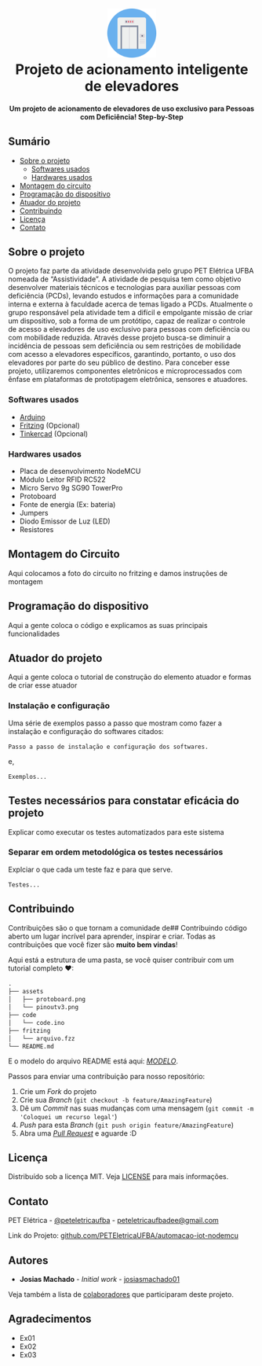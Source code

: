 <h1 align="center">
  <br>
  <a href="#"><img src="assets/elevador.png" alt="A lift logo" width="100"></a>
  <br>
  Projeto de acionamento inteligente de elevadores
  <br>
</h1>

<h4 align="center">Um projeto de acionamento de elevadores de uso exclusivo para Pessoas com Deficiência! Step-by-Step</h4>

## Sumário
* [Sobre o projeto](#sobre-o-projeto)
  * [Softwares usados](#softwares-usados)
  * [Hardwares usados](#hardwares-usados)
* [Montagem do circuito](#montagem-do-circuito)
* [Programação do dispositivo](#programação-do-dispositivo)
* [Atuador do projeto](#atuador-do-projeto)
* [Contribuindo](#contribuindo)
* [Licença](#licença)
* [Contato](#contato)

## Sobre o projeto
O projeto faz parte da atividade desenvolvida pelo grupo PET Elétrica UFBA nomeada de “Assistividade”. A atividade de pesquisa tem como objetivo desenvolver materiais técnicos e tecnologias para auxiliar pessoas com deficiência (PCDs), levando estudos e informações para a comunidade interna e externa à faculdade acerca de temas ligado a PCDs. Atualmente o grupo responsável pela atividade tem a difícil e empolgante missão de criar um dispositivo, sob a forma de um protótipo, capaz de realizar o controle de acesso a elevadores de uso exclusivo para pessoas com deficiência ou com mobilidade reduzida. Através desse projeto busca-se diminuir a incidência de pessoas sem deficiência ou sem restrições de mobilidade com acesso a elevadores específicos, garantindo, portanto, o uso dos elevadores por parte do seu público de destino. Para conceber esse projeto, utilizaremos componentes eletrônicos e microprocessados com ênfase em plataformas de prototipagem eletrônica, sensores e atuadores.

### Softwares usados
* [Arduino](https://www.arduino.cc/en/Main/Software)
* [Fritzing](https://fritzing.org/download/) (Opcional)
* [Tinkercad](https://www.tinkercad.com/) (Opcional)

### Hardwares usados
* Placa de desenvolvimento NodeMCU
* Módulo Leitor RFID RC522
* Micro Servo 9g SG90 TowerPro
* Protoboard
* Fonte de energia (Ex: bateria)
* Jumpers
* Diodo Emissor de Luz (LED)
* Resistores

## Montagem do Circuito
Aqui colocamos a foto do circuito no fritzing e damos instruções de montagem
## Programação do dispositivo
Aqui a gente coloca o código e explicamos as suas principais funcionalidades
## Atuador do projeto
Aqui a gente coloca o tutorial de construção do elemento atuador e formas de criar esse atuador
### Instalação e configuração

Uma série de exemplos passo a passo que mostram como fazer a instalação e configuração do softwares citados:

```
Passo a passo de instalação e configuração dos softwares.
```

e,

```
Exemplos...
```


## Testes necessários para constatar eficácia do projeto

Explicar como executar os testes automatizados para este sistema

### Separar em ordem metodológica os testes necessários

Explciar o que cada um teste faz e para que serve.

```
Testes...
```


## Contribuindo

Contribuições são o que tornam a comunidade de## Contribuindo código aberto um lugar incrível para aprender, inspirar e criar. Todas as contribuições que você fizer são **muito bem vindas**!

Aqui está a estrutura de uma pasta, se você quiser contribuir com um tutorial completo ❤:
```
.
├── assets
│   ├── protoboard.png
│   └── pinoutv3.png
├── code
│   └── code.ino
├── fritzing
│   └── arquivo.fzz
└── README.md
```

E o modelo do arquivo README está aqui: [_MODELO_](MODELO.md).

Passos para enviar uma contribuição para nosso repositório:
1. Crie um _Fork_ do projeto
2. Crie sua _Branch_ (`git checkout -b feature/AmazingFeature`)
3. Dê um _Commit_ nas suas mudanças com uma mensagem (`git commit -m 'Coloquei um recurso legal'`)
4. _Push_ para esta _Branch_ (`git push origin feature/AmazingFeature`)
5. Abra uma [_Pull Request_](pulls) e aguarde :D

## Licença

Distribuído sob a licença MIT. Veja [LICENSE](LICENSE) para mais informações.

## Contato

PET Elétrica - [@peteletricaufba](https://www.instagram.com/peteletricaufba/?hl=pt-br) - peteletricaufbadee@gmail.com

Link do Projeto: [github.com/PETEletricaUFBA/automacao-iot-nodemcu](https://github.com/PETEletricaUFBA/automacao-iot-nodemcu)

## Autores
* **Josias Machado** - *Initial work* - [josiasmachado01](https://github.com/josiasmachado01)

Veja também a lista de [colaboradores](https://github.com/PETEletricaUFBA/Projeto_elevador/graphs/contributors) que participaram deste projeto.

## Agradecimentos

* Ex01
* Ex02
* Ex03

